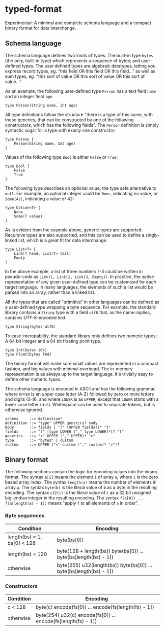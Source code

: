# typed-format
Experimental: A minimal and complete schema language and a compact binary format for data interchange.


## Schema language

The schema language defines two kinds of types: The built-in type `bytes` (the only, built-in type) which represents a sequence of bytes; and user-defined types. The user defined types are algebraic datatypes, letting you express record types, eg. "this field OR this field OR this field..." as well as sum types, eg. "this sort of value OR this sort of value OR this sort of value...".

As an example, the following user-defined type `Person` has a text field `name` and an integer field `age`:

    type Person(String name, Int age)

All type definitions follow the structure "there is a type of this name, with these generics, that can be constructed by one of the following constructors, which has the following fields". The `Person` definition is simply syntactic sugar for a type with exacly one constructor:

    type Person {
        Person(String name, Int age)
    }

Values of the following type `Bool` is either `False` or `True`:

    type Bool {
        False
        True
    }

The following type describes an optional value, the type safe alternative to `null`. For example, an optional integer could be `None`, indicating no value, or `Some(42)`, indicating a value of 42:

    type Option<T> {
        None
        Some(T value)
    }

As is evident from the example above, generic types are supported. Recursive types are also supported, and this can be used to define a singly-linked list, which is a great fit for data interchange:

    type List<T> {
        Link(T head, List<T> tail)
        Empty
    }

In the above example, a list of three numbers 1-3 could be written in pseudo-code as `Link(1, Link(2, Link(3, Empty))`. In practice, the native representation of any given user-defined type can be customized for each target language. In many languages, the elements of such a list would be parsed into an array, rather than a linked list.

All the types that are called "primitive" in other languages can be defined as a user-defined type wrapping a byte sequence. For example, the standard library contains a `String` type with a field `utf8` that, as the name implies, contains UTF-8-encoded text:

    type String(bytes utf8)

To ease interopability, the standard library only defines two numeric types: A 64 bit integer and a 64 bit floating point type.

    type Int(bytes i64)
    type Float(bytes f64)

The binary format will make sure small values are represented in a compact fashion, and big values with minimal overhead. The in-memory representation is as always up to the target language. It's trivially easy to define other numeric types.

The schema language is encoded in ASCII and has the following grammar, where `UPPER` is an upper case letter (A-Z) followed by zero or more letters and digits (0-9), and where `LOWER` is as `UPPER`, except that `LOWER` starts with a lower case letter (a-z). Whitespace can be used to separate tokens, but is otherwise ignored.

    schema     ::= definition*
    definition ::= "type" UPPER generics? body
    body       ::= fields | "{" (UPPER fields?)* "}"
    fields     ::= "(" (type LOWER ("," type LOWER)*)? ")"
    generics   ::= "<" UPPER ("," UPPER)* ">"
    type       ::= "bytes" | custom
    custom     ::= UPPER ("<" custom ("," custom)* ">")?


## Binary format

The following sections contain the logic for encoding values into the binary format. The syntax `a[i]` means the element `i` of array `a`, where `i` is the zero based array index. The syntax `length(a)` means the number of elements in array `a`. The syntax `byte(b)` is the literal value of `b` as a byte in the resulting encoding. The syntax `u32(i)` is the literal value of `i` as a 32 bit unsigned big-endian integer in the resulting encoding. The syntax `f(a[0]) ... f(a[length(a) - 1])` means "apply `f` to all elements of `a` in order".

### Byte sequences

| Condition | Encoding |
| ------------------------|----------|
| length(bs) = 1, bs[0] < 128 | byte(bs[0]) |
| length(bs) < 120 | byte(128 + length(bs)) byte(bs[0]) ... byte(bs[length(bs) - 1]) |
| otherwise | byte(255) u32(length(bs)) byte(bs[0]) ... byte(bs[length(bs) - 1]) |

### Constructors

| Condition | Encoding |
| ------------------------|----------|
| c < 128 | byte(c) encode(fs[0]) ... encode(fs[length(fs) - 1]) |
| otherwise | byte(254) u32(c) encode(fs[0]) ... encode(fs[length(fs) - 1]) |

